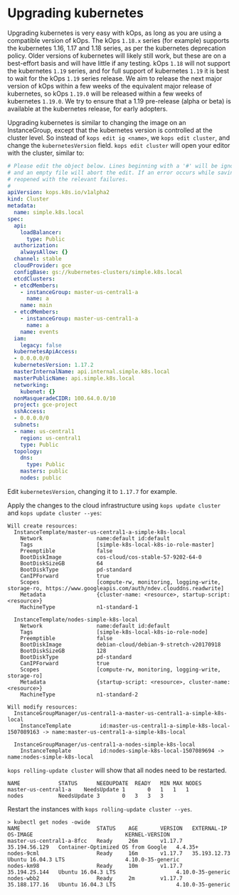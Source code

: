 # Upgrading kubernetes

Upgrading kubernetes is very easy with kOps, as long as you are using a compatible version of kOps.
The kOps `1.18.x` series (for example) supports the kubernetes 1.16, 1.17 and 1.18 series,
as per the kubernetes deprecation policy. Older versions of kubernetes will likely still work, but these
are on a best-effort basis and will have little if any testing. kOps `1.18` will not support the kubernetes
`1.19` series, and for full support of kubernetes `1.19` it is best to wait for the kOps `1.19` series release.
We aim to release the next major version of kOps within a few weeks of the equivalent major release of kubernetes,
so kOps `1.19.0` will be released within a few weeks of kubernetes `1.19.0`. We try to ensure that a 1.19 pre-release
(alpha or beta) is available at the kubernetes release, for early adopters.

Upgrading kubernetes is similar to changing the image on an InstanceGroup, except that the kubernetes version is
controlled at the cluster level.  So instead of `kops edit ig <name>`, we `kops edit cluster`, and change the
`kubernetesVersion` field.  `kops edit cluster` will open your editor with the cluster, similar to:

```yaml
# Please edit the object below. Lines beginning with a '#' will be ignored,
# and an empty file will abort the edit. If an error occurs while saving this file will be
# reopened with the relevant failures.
#
apiVersion: kops.k8s.io/v1alpha2
kind: Cluster
metadata:
  name: simple.k8s.local
spec:
  api:
    loadBalancer:
      type: Public
  authorization:
    alwaysAllow: {}
  channel: stable
  cloudProvider: gce
  configBase: gs://kubernetes-clusters/simple.k8s.local
  etcdClusters:
  - etcdMembers:
    - instanceGroup: master-us-central1-a
      name: a
    name: main
  - etcdMembers:
    - instanceGroup: master-us-central1-a
      name: a
    name: events
  iam:
    legacy: false
  kubernetesApiAccess:
  - 0.0.0.0/0
  kubernetesVersion: 1.17.2
  masterInternalName: api.internal.simple.k8s.local
  masterPublicName: api.simple.k8s.local
  networking:
    kubenet: {}
  nonMasqueradeCIDR: 100.64.0.0/10
  project: gce-project
  sshAccess:
  - 0.0.0.0/0
  subnets:
  - name: us-central1
    region: us-central1
    type: Public
  topology:
    dns:
      type: Public
    masters: public
    nodes: public
```

Edit `kubernetesVersion`, changing it to `1.17.7` for example.


Apply the changes to the cloud infrastructure using `kops update cluster` and `kops update cluster --yes`:

```
Will create resources:
  InstanceTemplate/master-us-central1-a-simple-k8s-local
  	Network             	name:default id:default
  	Tags                	[simple-k8s-local-k8s-io-role-master]
  	Preemptible         	false
  	BootDiskImage       	cos-cloud/cos-stable-57-9202-64-0
  	BootDiskSizeGB      	64
  	BootDiskType        	pd-standard
  	CanIPForward        	true
  	Scopes              	[compute-rw, monitoring, logging-write, storage-ro, https://www.googleapis.com/auth/ndev.clouddns.readwrite]
  	Metadata            	{cluster-name: <resource>, startup-script: <resource>}
  	MachineType         	n1-standard-1

  InstanceTemplate/nodes-simple-k8s-local
  	Network             	name:default id:default
  	Tags                	[simple-k8s-local-k8s-io-role-node]
  	Preemptible         	false
  	BootDiskImage       	debian-cloud/debian-9-stretch-v20170918
  	BootDiskSizeGB      	128
  	BootDiskType        	pd-standard
  	CanIPForward        	true
  	Scopes              	[compute-rw, monitoring, logging-write, storage-ro]
  	Metadata            	{startup-script: <resource>, cluster-name: <resource>}
  	MachineType         	n1-standard-2

Will modify resources:
  InstanceGroupManager/us-central1-a-master-us-central1-a-simple-k8s-local
  	InstanceTemplate    	 id:master-us-central1-a-simple-k8s-local-1507089163 -> name:master-us-central1-a-simple-k8s-local

  InstanceGroupManager/us-central1-a-nodes-simple-k8s-local
  	InstanceTemplate    	 id:nodes-simple-k8s-local-1507089694 -> name:nodes-simple-k8s-local
```


`kops rolling-update cluster` will show that all nodes need to be restarted.

```
NAME			STATUS		NEEDUPDATE	READY	MIN	MAX	NODES
master-us-central1-a	NeedsUpdate	1		0	1	1	1
nodes			NeedsUpdate	3		0	3	3	3
```

Restart the instances with `kops rolling-update cluster --yes`.

```
> kubectl get nodes -owide
NAME                        STATUS    AGE       VERSION   EXTERNAL-IP     OS-IMAGE                             KERNEL-VERSION
master-us-central1-a-8fcc   Ready     26m       v1.17.7   35.194.56.129   Container-Optimized OS from Google   4.4.35+
nodes-9cml                  Ready     16m       v1.17.7   35.193.12.73    Ubuntu 16.04.3 LTS                   4.10.0-35-generic
nodes-km98                  Ready     10m       v1.17.7   35.194.25.144   Ubuntu 16.04.3 LTS                   4.10.0-35-generic
nodes-wbb2                  Ready     2m        v1.17.7   35.188.177.16   Ubuntu 16.04.3 LTS                   4.10.0-35-generic
```

<!-- TODO: Do we drain, validate and then restart -->
<!-- TODO: Fix timings in rolling update -->

